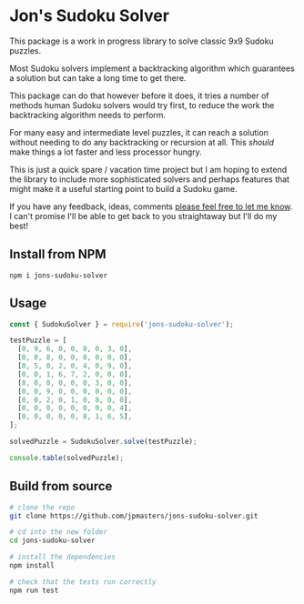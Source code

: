 # Jon's Sudoku Solver

This package is a work in progress library to solve classic 9x9 Sudoku puzzles.

Most Sudoku solvers implement a backtracking algorithm which guarantees a solution but can take a long time to get there.

This package can do that however before it does, it tries a number of methods human Sudoku solvers would try first, to reduce the work the backtracking algorithm needs to perform.

For many easy and intermediate level puzzles, it can reach a solution without needing to do any backtracking or recursion at all. This _should_ make things a lot faster and less processor hungry.

This is just a quick spare / vacation time project but I am hoping to extend the library to include more sophisticated solvers and perhaps features that might make it a useful starting point to build a Sudoku game.

If you have any feedback, ideas, comments [please feel free to let me know](https://github.com/jpmasters/jons-sudoku-solver/discussions). I can't promise I'll be able to get back to you straightaway but I'll do my best!

## Install from NPM

```
npm i jons-sudoku-solver
```

## Usage

```javascript
const { SudokuSolver } = require('jons-sudoku-solver');

testPuzzle = [
  [0, 9, 6, 0, 0, 0, 0, 3, 0],
  [0, 0, 8, 0, 0, 0, 0, 0, 0],
  [0, 5, 0, 2, 0, 4, 0, 9, 0],
  [0, 0, 1, 6, 7, 2, 0, 0, 0],
  [8, 0, 0, 0, 0, 0, 3, 0, 0],
  [0, 0, 9, 0, 0, 0, 0, 0, 0],
  [0, 0, 2, 0, 1, 0, 8, 0, 0],
  [0, 0, 0, 0, 0, 0, 0, 0, 4],
  [0, 0, 0, 0, 0, 8, 1, 6, 5],
];

solvedPuzzle = SudokuSolver.solve(testPuzzle);

console.table(solvedPuzzle);
```

## Build from source

```bash
# clone the repo
git clone https://github.com/jpmasters/jons-sudoku-solver.git

# cd into the new folder
cd jons-sudoku-solver

# install the dependencies
npm install

# check that the tests run correctly
npm run test
```
